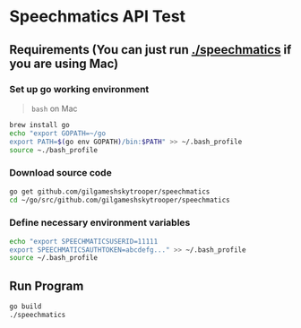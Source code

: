 # Speechmatics API Test

## Requirements (You can just run [./speechmatics](./speechmatics) if you are using Mac)
### Set up go working environment

> `bash` on Mac

```bash
brew install go
echo "export GOPATH=~/go
export PATH=$(go env GOPATH)/bin:$PATH" >> ~/.bash_profile
source ~./bash_profile
```

### Download source code

```bash
go get github.com/gilgameshskytrooper/speechmatics
cd ~/go/src/github.com/gilgameshskytrooper/speechmatics
```

### Define necessary environment variables

```bash
echo "export SPEECHMATICSUSERID=11111
export SPEECHMATICSAUTHTOKEN=abcdefg..." >> ~/.bash_profile
source ~/.bash_profile
```

## Run Program

```bash
go build
./speechmatics
```
